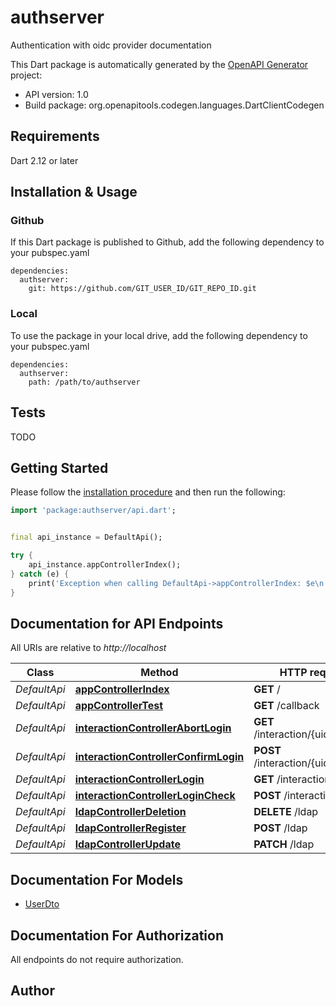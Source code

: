 # authserver
Authentication with oidc provider documentation

This Dart package is automatically generated by the [OpenAPI Generator](https://openapi-generator.tech) project:

- API version: 1.0
- Build package: org.openapitools.codegen.languages.DartClientCodegen

## Requirements

Dart 2.12 or later

## Installation & Usage

### Github
If this Dart package is published to Github, add the following dependency to your pubspec.yaml
```
dependencies:
  authserver:
    git: https://github.com/GIT_USER_ID/GIT_REPO_ID.git
```

### Local
To use the package in your local drive, add the following dependency to your pubspec.yaml
```
dependencies:
  authserver:
    path: /path/to/authserver
```

## Tests

TODO

## Getting Started

Please follow the [installation procedure](#installation--usage) and then run the following:

```dart
import 'package:authserver/api.dart';


final api_instance = DefaultApi();

try {
    api_instance.appControllerIndex();
} catch (e) {
    print('Exception when calling DefaultApi->appControllerIndex: $e\n');
}

```

## Documentation for API Endpoints

All URIs are relative to *http://localhost*

Class | Method | HTTP request | Description
------------ | ------------- | ------------- | -------------
*DefaultApi* | [**appControllerIndex**](doc//DefaultApi.md#appcontrollerindex) | **GET** / | 
*DefaultApi* | [**appControllerTest**](doc//DefaultApi.md#appcontrollertest) | **GET** /callback | 
*DefaultApi* | [**interactionControllerAbortLogin**](doc//DefaultApi.md#interactioncontrollerabortlogin) | **GET** /interaction/{uid}/abort | 
*DefaultApi* | [**interactionControllerConfirmLogin**](doc//DefaultApi.md#interactioncontrollerconfirmlogin) | **POST** /interaction/{uid}/confirm | 
*DefaultApi* | [**interactionControllerLogin**](doc//DefaultApi.md#interactioncontrollerlogin) | **GET** /interaction/{uid} | 
*DefaultApi* | [**interactionControllerLoginCheck**](doc//DefaultApi.md#interactioncontrollerlogincheck) | **POST** /interaction/{uid} | 
*DefaultApi* | [**ldapControllerDeletion**](doc//DefaultApi.md#ldapcontrollerdeletion) | **DELETE** /ldap | 
*DefaultApi* | [**ldapControllerRegister**](doc//DefaultApi.md#ldapcontrollerregister) | **POST** /ldap | 
*DefaultApi* | [**ldapControllerUpdate**](doc//DefaultApi.md#ldapcontrollerupdate) | **PATCH** /ldap | 


## Documentation For Models

 - [UserDto](doc//UserDto.md)


## Documentation For Authorization

 All endpoints do not require authorization.


## Author



